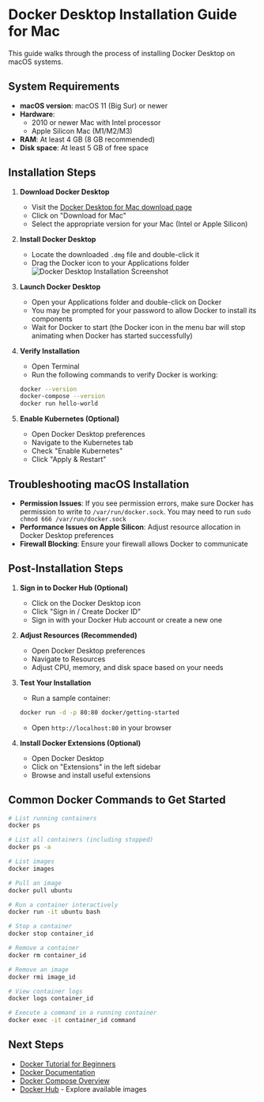 # Docker Desktop Installation Guide for Mac

This guide walks through the process of installing Docker Desktop on macOS systems.

## System Requirements

- **macOS version**: macOS 11 (Big Sur) or newer
- **Hardware**: 
  - 2010 or newer Mac with Intel processor
  - Apple Silicon Mac (M1/M2/M3)
- **RAM**: At least 4 GB (8 GB recommended)
- **Disk space**: At least 5 GB of free space

## Installation Steps

1. **Download Docker Desktop**
   - Visit the [Docker Desktop for Mac download page](https://www.docker.com/products/docker-desktop)
   - Click on "Download for Mac"
   - Select the appropriate version for your Mac (Intel or Apple Silicon)

2. **Install Docker Desktop**
   - Locate the downloaded `.dmg` file and double-click it
   - Drag the Docker icon to your Applications folder
   ![Docker Desktop Installation Screenshot](https://docs.docker.com/desktop/install/images/docker-app-drag.png)

3. **Launch Docker Desktop**
   - Open your Applications folder and double-click on Docker
   - You may be prompted for your password to allow Docker to install its components
   - Wait for Docker to start (the Docker icon in the menu bar will stop animating when Docker has started successfully)

4. **Verify Installation**
   - Open Terminal
   - Run the following commands to verify Docker is working:
   ```bash
   docker --version
   docker-compose --version
   docker run hello-world
   ```

5. **Enable Kubernetes (Optional)**
   - Open Docker Desktop preferences
   - Navigate to the Kubernetes tab
   - Check "Enable Kubernetes"
   - Click "Apply & Restart"

## Troubleshooting macOS Installation

- **Permission Issues**: If you see permission errors, make sure Docker has permission to write to `/var/run/docker.sock`. You may need to run `sudo chmod 666 /var/run/docker.sock`
- **Performance Issues on Apple Silicon**: Adjust resource allocation in Docker Desktop preferences
- **Firewall Blocking**: Ensure your firewall allows Docker to communicate

## Post-Installation Steps

1. **Sign in to Docker Hub (Optional)**
   - Click on the Docker Desktop icon
   - Click "Sign in / Create Docker ID"
   - Sign in with your Docker Hub account or create a new one

2. **Adjust Resources (Recommended)**
   - Open Docker Desktop preferences
   - Navigate to Resources
   - Adjust CPU, memory, and disk space based on your needs

3. **Test Your Installation**
   - Run a sample container:
   ```bash
   docker run -d -p 80:80 docker/getting-started
   ```
   - Open `http://localhost:80` in your browser

4. **Install Docker Extensions (Optional)**
   - Open Docker Desktop
   - Click on "Extensions" in the left sidebar
   - Browse and install useful extensions

## Common Docker Commands to Get Started

```bash
# List running containers
docker ps

# List all containers (including stopped)
docker ps -a

# List images
docker images

# Pull an image
docker pull ubuntu

# Run a container interactively
docker run -it ubuntu bash

# Stop a container
docker stop container_id

# Remove a container
docker rm container_id

# Remove an image
docker rmi image_id

# View container logs
docker logs container_id

# Execute a command in a running container
docker exec -it container_id command
```

## Next Steps

- [Docker Tutorial for Beginners](https://www.docker.com/101-tutorial)
- [Docker Documentation](https://docs.docker.com/)
- [Docker Compose Overview](https://docs.docker.com/compose/)
- [Docker Hub](https://hub.docker.com/) - Explore available images